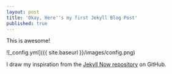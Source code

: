 ```yaml
---
layout: post
title: 'Okay, Here''s my first Jekyll Blog Post'
published: true
---
```


This is awesome!

![_config.yml]({{ site.baseurl }}/images/config.png)

I draw my inspiration from the [Jekyll Now repository](https://github.com/barryclark/jekyll-now) on GitHub.
